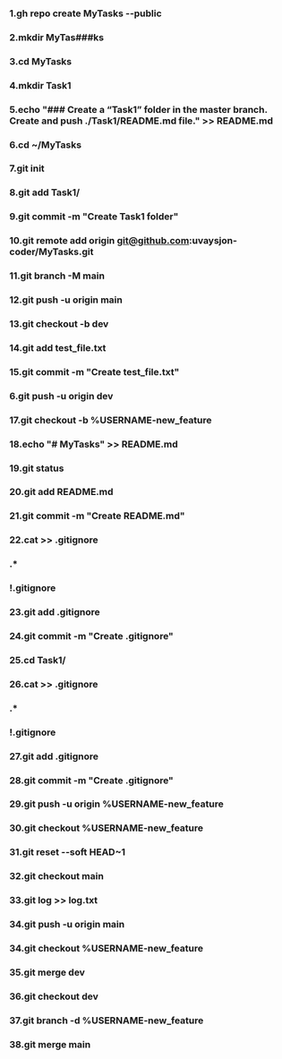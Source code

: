 ### 1.gh repo create MyTasks --public <br>
### 2.mkdir MyTas###ks  <br>  
### 3.cd MyTasks  <br>
### 4.mkdir Task1  <br>
### 5.echo "### Create a “Task1” folder in the master branch. Create and push ./Task1/README.md file." >> README.md  <br>
### 6.cd ~/MyTasks  <br>
### 7.git init  <br>
### 8.git add Task1/  <br>
### 9.git commit -m "Create Task1 folder"  <br>
### 10.git remote add origin git@github.com:uvaysjon-coder/MyTasks.git  <br>
### 11.git branch -M main  <br>
### 12.git push -u origin main  <br>
### 13.git checkout -b dev  <br>
### 14.git add test_file.txt  <br>
### 15.git commit -m "Create test_file.txt"  <br>
### 6.git push -u origin dev  <br>
### 17.git checkout -b %USERNAME-new_feature  <br>
### 18.echo "# MyTasks" >>  README.md  <br>
### 19.git status  <br>
### 20.git add README.md <br>
### 21.git commit -m "Create README.md"  <br>
### 22.cat >> .gitignore  <br>
###   .*  <br>
###   !.gitignore  <br>
### 23.git add .gitignore  <br>
### 24.git commit -m "Create .gitignore"  <br>
### 25.cd Task1/  <br>
### 26.cat >> .gitignore  <br>
###   .*  <br>
###   !.gitignore  <br>
### 27.git add .gitignore  <br>
### 28.git commit -m "Create .gitignore"  <br>
### 29.git push -u origin %USERNAME-new_feature  <br>
### 30.git checkout %USERNAME-new_feature  <br>
### 31.git reset --soft HEAD~1  <br>
### 32.git checkout main  <br>
### 33.git log >> log.txt  <br>
### 34.git push -u origin main  <br>
### 34.git checkout %USERNAME-new_feature  <br>
### 35.git merge dev  <br>
### 36.git checkout dev  <br>
### 37.git branch -d %USERNAME-new_feature  <br>
### 38.git merge main  <br>



